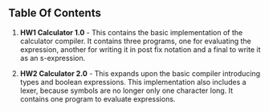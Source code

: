 Table Of Contents
------------------

1. **HW1 Calculator 1.0** - This contains the basic implementation of the calculator compiler.  It contains three programs, one for evaluating the expression, another for writing it in post fix notation and a final to write it as an s-expression.

1. **HW2 Calculator 2.0** - This expands upon the basic compiler introducing types and boolean expressions.  This implementation also includes a lexer, because symbols are no longer only one character long.  It contains one program to evaluate expressions.
